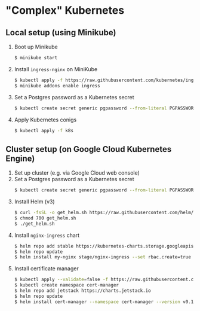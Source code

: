 # "Complex" Kubernetes

## Local setup (using Minikube)
1. Boot up Minikube
    ```bash
    $ minikube start
    ```
1. Install `ingress-nginx` on MiniKube
    ```bash
    $ kubectl apply -f https://raw.githubusercontent.com/kubernetes/ingress-nginx/nginx-0.30.0/deploy/static/provider/cloud-generic.yaml
    $ minikube addons enable ingress
    ```
1. Set a Postgres password as a Kubernetes secret
    ```bash
    $ kubectl create secret generic pgpassword --from-literal PGPASSWORD=<your password>
    ```
1. Apply Kubernetes conigs
    ```bash
    $ kubectl apply -f k8s
    ```

## Cluster setup (on Google Cloud Kubernetes Engine)
1. Set up cluster (e.g. via Google Cloud web console)
1. Set a Postgres password as a Kubernetes secret
    ```bash
    $ kubectl create secret generic pgpassword --from-literal PGPASSWORD=<your password>
    ```
1. Install Helm (v3)
    ```bash
    $ curl -fsSL -o get_helm.sh https://raw.githubusercontent.com/helm/helm/master/scripts/get-helm-3
    $ chmod 700 get_helm.sh
    $ ./get_helm.sh
    ```
1. Install `nginx-ingress` chart
    ```bash
    $ helm repo add stable https://kubernetes-charts.storage.googleapis.com/
    $ helm repo update
    $ helm install my-nginx stage/nginx-ingress --set rbac.create=true
    ```
1. Install certificate manager
    ```bash
    $ kubectl apply --validate=false -f https://raw.githubusercontent.com/jetstack/cert-manager/release-0.11/deploy/manifests/00-crds.yaml
    $ kubectl create namespace cert-manager
    $ helm repo add jetstack https://charts.jetstack.io
    $ helm repo update
    $ helm install cert-manager --namespace cert-manager --version v0.11.0 jetstack/cert-manager
    ```
